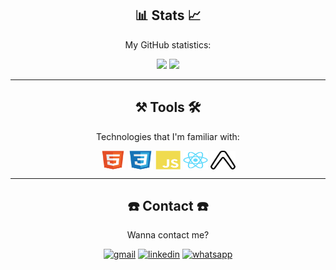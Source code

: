 <h2 align="center">📊 Stats 📈</h2>
<p align="center">My GitHub statistics:</p>

<div align="center">
<img src="https://github-readme-stats.vercel.app/api?username=filipe-2&show_icons=true&theme=tokyonight">
<img src="https://github-readme-stats.vercel.app/api/top-langs/?username=filipe-2&theme=tokyonight&layout=compact">
</div>

<hr>

<h2 align="center">⚒️ Tools 🛠️</h2>

<p align="center">Technologies that I'm familiar with:</p>

<div align="center">
    <img align="center" alt="HTML" height="30" width="40" src="https://raw.githubusercontent.com/devicons/devicon/master/icons/html5/html5-original.svg">
    <img align="center" alt="CSS" height="30" width="40" src="https://raw.githubusercontent.com/devicons/devicon/master/icons/css3/css3-original.svg">
    <img align="center" alt="Js" height="30" width="40" src="https://raw.githubusercontent.com/devicons/devicon/master/icons/javascript/javascript-plain.svg">
    <img align="center" alt="React" height="30" width="40" src="https://raw.githubusercontent.com/devicons/devicon/master/icons/react/react-original.svg">
    <img align="center" alt="Expo" height="30" width="40" src="./logo.svg">
</div>

<hr>

<h2 align="center">☎️ Contact ☎️</h2>
<p align="center">Wanna contact me?</p>

<div align="center">
  <a href="mailto:carlos.filipe.ramos.12@gmail.com"><img alt="gmail" src="https://img.shields.io/badge/-Gmail-%23333?style=for-the-badge&logo=gmail&logoColor=red" target="_blank"></a>
  <a href="https://www.linkedin.com/in/filipe-ramos-a990902b6/"><img alt="linkedin" src="https://img.shields.io/badge/-Linkedin-%23333?style=for-the-badge&logo=linkedin&logoColor=blue" target="_blank"></a>
  <a href="https://wa.me/5585996835332"><img alt="whatsapp" src="https://img.shields.io/badge/WhatsApp-009900?style=for-the-badge&logo=whatsapp&logoColor=white" target="_blank"></a> 
</div>
